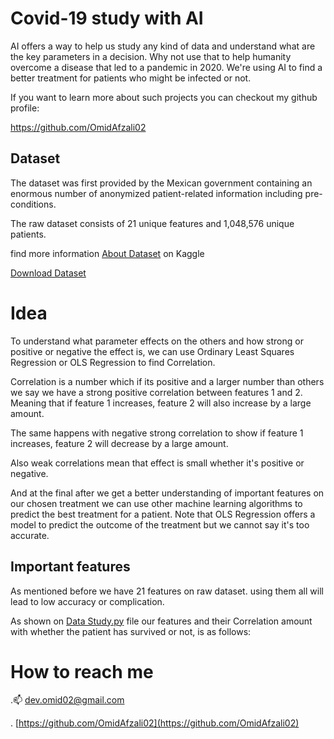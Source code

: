 
# Covid-19 study with AI

  AI offers a way to help us study any kind of data and understand what are the key parameters in a decision. Why not use that to help humanity overcome a disease that led to a pandemic in 2020. We're using AI to find a better treatment for patients who might be infected or not.

If you want to learn more about such projects you can checkout my github profile:

https://github.com/OmidAfzali02

  

## Dataset


The dataset was first provided by the Mexican government containing an enormous number of anonymized patient-related information including pre-conditions.

The raw dataset consists of 21 unique features and 1,048,576 unique patients.

find more information [About Dataset](https://www.kaggle.com/datasets/meirnizri/covid19-dataset) on Kaggle

[Download Dataset](https://www.kaggle.com/datasets/meirnizri/covid19-dataset/download?datasetVersionNumber=1)

# Idea
To understand what parameter effects on the others and how strong or positive or negative the effect is, we can use Ordinary Least Squares Regression or OLS Regression to find Correlation.

Correlation is a number which if its positive and a larger number than others we say we have a strong positive correlation between features 1 and 2. Meaning that if feature 1 increases, feature 2 will also increase by a large amount.

The same happens with negative strong correlation to show if feature 1 increases, feature 2 will decrease by a large amount. 
  
  Also weak correlations mean that effect is small whether it's positive or negative.

And at the final after we get a better understanding of important features on our chosen treatment we can use other machine learning algorithms to predict the best treatment for a patient.
Note that OLS Regression offers a model to predict the outcome of the treatment but we  cannot say it's too accurate.

## Important features
As mentioned before we have 21 features on raw dataset. using them all will lead to low accuracy or complication.

As shown on [Data Study.py](https://github.com/OmidAfzali02/Covid-19-study/blob/main/Data%20Study.ipynb) file our features and their Correlation amount with whether the patient has survived or not, is as follows:



# How to reach me

.📫 [dev.omid02@gmail.com](mailto:dev.omid02@gmail.com)

. [https://github.com/OmidAfzali02](https://github.com/OmidAfzali02)